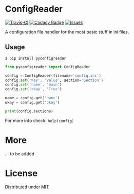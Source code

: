# ConfigReader

[![Travis-CI](https://img.shields.io/travis/giantas/pyconfigreader.svg?maxAge=2592001)](https://travis-ci.org/giantas/pyconfigreader)
[![Codacy Badge](https://api.codacy.com/project/badge/Coverage/5f3132cafe78478dbdeb081b53d3661d)](https://www.codacy.com/app/giantas/pyconfigreader?utm_source=github.com&utm_medium=referral&utm_content=giantas/pyconfigreader&utm_campaign=Badge_Coverage)
[![Issues](https://img.shields.io/github/issues-raw/giantas/pyconfigreader/website.svg)](https://github.com/giantas/pyconfigreader/issues)

A configuration file handler for the most basic stuff in ini files.

## Usage

```
$ pip install pyconfigreader
```

```python
from pyconfigreader import ConfigReader

config = ConfigReader(filename='config.ini')
config.set('Key', 'Value', section='Section')
config.set('name', 'main')
config.set('okay', 'True')

name = config.get('name')
okay = config.get('okay')

print(config.sections)
```
For more info check: `help(config)`

# More
... to be added

# License
Distributed under [MIT](LICENSE)

